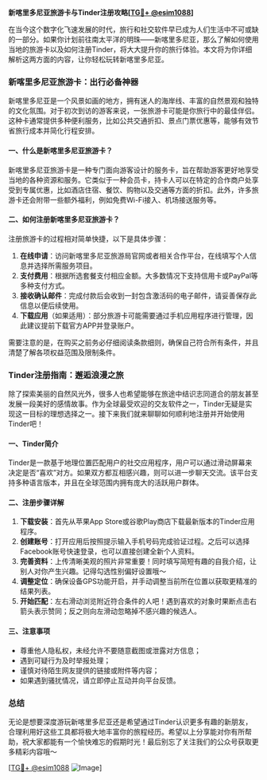 **新喀里多尼亚旅游卡与Tinder注册攻略[[TG💪+ @esim1088](https://t.me/s/esim1088)]**

在当今这个数字化飞速发展的时代，旅行和社交软件早已成为人们生活中不可或缺的一部分。如果你计划前往南太平洋的明珠——新喀里多尼亚，那么了解如何使用当地的旅游卡以及如何注册Tinder，将大大提升你的旅行体验。本文将为你详细解析这两方面的内容，让你轻松玩转新喀里多尼亚。

### 新喀里多尼亚旅游卡：出行必备神器

新喀里多尼亚是一个风景如画的地方，拥有迷人的海岸线、丰富的自然景观和独特的文化氛围。对于初次到访的游客来说，一张旅游卡可能是你旅行中的最佳伴侣。这种卡通常提供多种便利服务，比如公共交通折扣、景点门票优惠等，能够有效节省旅行成本并简化行程安排。

#### 一、什么是新喀里多尼亚旅游卡？

新喀里多尼亚旅游卡是一种专门面向游客设计的服务卡，旨在帮助游客更好地享受当地的各种资源和服务。它类似于一种会员卡，持卡人可以在特定的合作商户处享受到专属优惠，比如酒店住宿、餐饮、购物以及交通等方面的折扣。此外，许多旅游卡还会附带一些额外福利，例如免费Wi-Fi接入、机场接送服务等。

#### 二、如何注册新喀里多尼亚旅游卡？

注册旅游卡的过程相对简单快捷，以下是具体步骤：

1. **在线申请**：访问新喀里多尼亚旅游局官网或者相关合作平台，在线填写个人信息并选择所需服务项目。
2. **支付费用**：根据所选套餐支付相应金额。大多数情况下支持信用卡或PayPal等多种支付方式。
3. **接收确认邮件**：完成付款后会收到一封包含激活码的电子邮件，请妥善保存此信息以便后续使用。
4. **下载应用**（如果适用）：部分旅游卡可能需要通过手机应用程序进行管理，因此建议提前下载官方APP并登录账户。

需要注意的是，在购买之前务必仔细阅读条款细则，确保自己符合所有条件，并且清楚了解各项权益范围及限制条件。

### Tinder注册指南：邂逅浪漫之旅

除了探索美丽的自然风光外，很多人也希望能够在旅途中结识志同道合的朋友甚至发展一段美好的感情故事。作为全球最受欢迎的交友软件之一，Tinder无疑是实现这一目标的理想选择之一。接下来我们就来聊聊如何顺利地注册并开始使用Tinder吧！

#### 一、Tinder简介

Tinder是一款基于地理位置匹配用户的社交应用程序，用户可以通过滑动屏幕来决定是否“喜欢”对方。如果双方都互相感兴趣，则可以进一步聊天交流。该平台支持多种语言版本，并且在全球范围内拥有庞大的活跃用户群体。

#### 二、注册步骤详解

1. **下载安装**：首先从苹果App Store或谷歌Play商店下载最新版本的Tinder应用程序。
2. **创建账号**：打开应用后按照提示输入手机号码完成验证过程。之后可以选择Facebook账号快速登录，也可以直接创建全新个人资料。
3. **完善资料**：上传清晰美观的照片非常重要！同时填写简短有趣的自我介绍，让别人对你产生兴趣。记得勾选性别偏好设置哦～
4. **调整定位**：确保设备GPS功能开启，并手动调整当前所在位置以获取更精准的结果列表。
5. **开始匹配**：左右滑动浏览附近符合条件的人吧！遇到喜欢的对象时果断点击右箭头表示赞同；反之则向左滑动忽略掉不感兴趣的候选人。

#### 三、注意事项

- 尊重他人隐私权，未经允许不要随意截图或泄露对方信息；
- 遇到可疑行为及时举报处理；
- 谨慎对待陌生网友提供的链接或附件等内容；
- 如果遇到骚扰情况，请立即停止互动并向平台反馈。

### 总结

无论是想要深度游玩新喀里多尼亚还是希望通过Tinder认识更多有趣的新朋友，合理利用好这些工具都将极大地丰富你的旅程经历。希望以上分享能对你有所帮助，祝大家都能有一个愉快难忘的假期时光！最后别忘了关注我们的公众号获取更多精彩内容哦～

[[TG💪+ @esim1088](https://t.me/s/esim1088) ![Image](https://i.postimg.cc/4NQfJmqS/Snipaste-2025-05-13-00-14-12.png)]